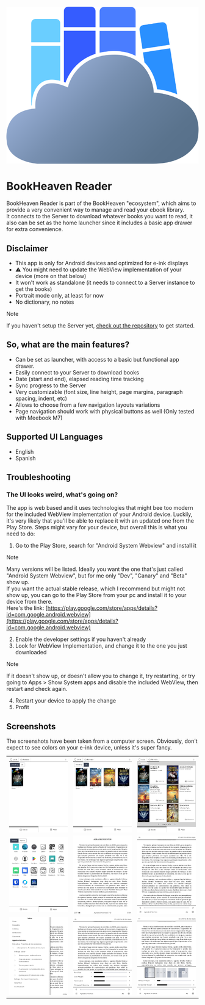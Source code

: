 <p align="center">
  <img src="wwwroot/logo.svg" alt="" />
</p>

# BookHeaven Reader
BookHeaven Reader is part of the BookHeaven "ecosystem", which aims to provide a very convenient way to manage and read your ebook library.</br>
It connects to the Server to download whatever books you want to read, it also can be set as the home launcher since it includes a basic app drawer for extra convenience.

## Disclaimer
- This app is only for Android devices and optimized for e-ink displays
- ⚠️ You might need to update the WebView implementation of your device (more on that below)
- It won't work as standalone (it needs to connect to a Server instance to get the books)
- Portrait mode only, at least for now
- No dictionary, no notes

> [!NOTE]
> If you haven't setup the Server yet, [check out the repository](https://github.com/HeasHeartfire/BookHeaven.Server) to get started.

## So, what are the main features?
- Can be set as launcher, with access to a basic but functional app drawer.
- Easily connect to your Server to download books
- Date (start and end), elapsed reading time tracking
- Sync progress to the Server
- Very customizable (font size, line height, page margins, paragraph spacing, indent, etc)
- Allows to choose from a few navigation layouts variations
- Page navigation should work with physical buttons as well (Only tested with Meebook M7)

## Supported UI Languages
- English
- Spanish

## Troubleshooting
### The UI looks weird, what's going on?
The app is web based and it uses technologies that might bee too modern for the included WebView implementation of your Android device.
Luckily, it's very likely that you'll be able to replace it with an updated one from the Play Store.
Steps might vary for your device, but overall this is what you need to do:
1. Go to the Play Store, search for "Android System Webview" and install it
  > [!NOTE]
  > Many versions will be listed. Ideally you want the one that's just called "Android System Webview", but for me only "Dev", "Canary" and "Beta" show up.</br>
  > If you want the actual stable release, which I recommend but might not show up, you can go to the Play Store from your pc and install it to your device from there.<br/>
  > Here's the link: [https://play.google.com/store/apps/details?id=com.google.android.webview](https://play.google.com/store/apps/details?id=com.google.android.webview)

2. Enable the developer settings if you haven't already
3. Look for WebView Implementation, and change it to the one you just downloaded
  > [!NOTE]
  > If it doesn't show up, or doesn't allow you to change it, try restarting, or try going to Apps > Show System apps and disable the included WebView, then restart and check again.
4. Restart your device to apply the change
5. Profit

## Screenshots
<p>The screenshots have been taken from a computer screen. Obviously, don't expect to see colors on your e-ink device, unless it's super fancy.</p>
<table>
  <tr>
    <td>
      <img src="screenshots/local_reading.png" alt="" />
    </td>
    <td>
      <img src="screenshots/local_all.png" alt="" />
    </td>
    <td>
      <img src="screenshots/remote.png" alt="" />
    </td>
  </tr>
  <tr>
    <td>
      <img src="screenshots/app_drawer.png" alt="" />
    </td>
    <td>
      <img src="screenshots/reader.png" alt="" />
    </td>
    <td>
      <img src="screenshots/overlay.png" alt="" />
    </td>
  </tr>
  <tr>
    <td>
      <img src="screenshots/overlay_index.png" alt="" />
    </td>
    <td>
      <img src="screenshots/overlay_text_settings.png" alt="" />
    </td>
    <td>
      <img src="screenshots/overlay_page_settings.png" alt="" />
    </td>
  </tr>
</table>
